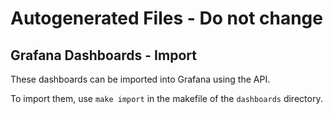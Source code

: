 # Autogenerated Files - Do not change

## Grafana Dashboards - Import

These dashboards can be imported into Grafana using the API.

To import them, use `make import` in the makefile of the `dashboards` directory.
